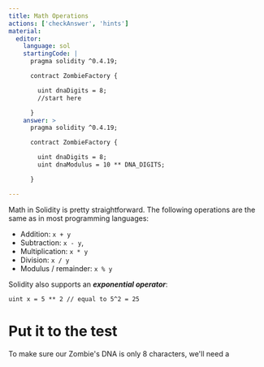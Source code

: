 ```yaml
---
title: Math Operations
actions: ['checkAnswer', 'hints']
material: 
  editor:
    language: sol
    startingCode: |
      pragma solidity ^0.4.19;

      contract ZombieFactory {

        uint dnaDigits = 8;
        //start here

      }
    answer: >
      pragma solidity ^0.4.19;

      contract ZombieFactory {

        uint dnaDigits = 8;
        uint dnaModulus = 10 ** DNA_DIGITS;

      }

---
```


Math in Solidity is pretty straightforward. The following operations are the same as in most programming languages:

* Addition: `x + y` 
* Subtraction: `x - y`, 
* Multiplication: `x * y` 
* Division: `x / y`
* Modulus / remainder: `x % y`

Solidity also supports an **_exponential operator_**:

```
uint x = 5 ** 2 // equal to 5^2 = 25
```

# Put it to the test

To make sure our Zombie's DNA is only 8 characters, we'll need a 
